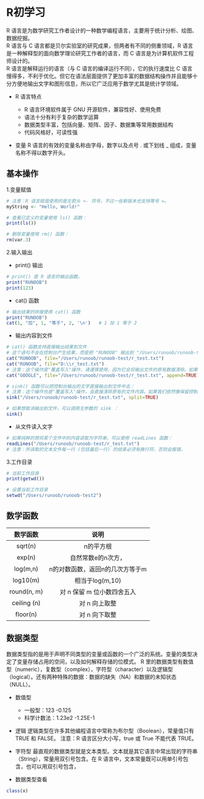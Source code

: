 # R初学习

R 语言是为数学研究工作者设计的一种数学编程语言，主要用于统计分析、绘图、数据挖掘。  
R 语言与 C 语言都是贝尔实验室的研究成果，但两者有不同的侧重领域，R 语言是一种解释型的面向数学理论研究工作者的语言，而 C 语言是为计算机软件工程师设计的。  
R 语言是解释运行的语言（与 C 语言的编译运行不同），它的执行速度比 C 语言慢得多，不利于优化。但它在语法层面提供了更加丰富的数据结构操作并且能够十分方便地输出文字和图形信息，所以它广泛应用于数学尤其是统计学领域。

+ R 语言特点
	+ R 语言环境软件属于 GNU 开源软件，兼容性好、使用免费
	+ 语法十分有利于复杂的数学运算
	+ 数据类型丰富，包括向量、矩阵、因子、数据集等常用数据结构
	+ 代码风格好，可读性强

+ 变量
R 语言的有效的变量名称由字母，数字以及点号 . 或下划线 _ 组成，变量名称不得以数字开头。

## 基本操作
1.变量赋值
```R
# 注意：R 语言赋值使用的是左箭头 <- 符号，不过一些新版本也支持等号 =。
myString <- "Hello, World!"

# 查看已定义的变量使用 ls() 函数：
print(ls())

# 删除变量使用 rm() 函数：
rm(var.3)
```

2.输入输出
+ print() 输出
```R
# print() 是 R 语言的输出函数。
print("RUNOOB")
print(123)
```

+ cat() 函数
```R
# 输出结果的拼接使用 cat() 函数
print("RUNOOB")
cat(1, "加", 1, "等于", 2, '\n') 	# 1 加 1 等于 2
```

+ 输出内容到文件
```R
# cat() 函数支持直接输出结果到文件
# 这个语句不会在控制台产生结果，而是把 "RUNOOB" 输出到 "/Users/runoob/runoob-test/r_test.txt" 文件中去。file 参数可以是绝对路径或相对路径，建议使用绝对路径，
cat("RUNOOB", file="/Users/runoob/runoob-test/r_test.txt")
cat("RUNOOB", file="D:\\r_test.txt")
# 注意：这个操作是"覆盖写入"操作，请谨慎使用，因为它会将输出文件的原有数据清除。如果想"追加写入"，请不要忘记设置 append 参数：
cat("GOOGLE", file="/Users/runoob/runoob-test/r_test.txt", append=TRUE)

# sink() 函数可以把控制台输出的文字直接输出到文件中去：
# 注意：这个操作也是"覆盖写入"操作，会直接清除原有的文件内容。如果我们依然像保留控制台的输出，可以设置 split 属性：
sink("/Users/runoob/runoob-test/r_test.txt", split=TRUE)

# 如果想取消输出到文件，可以调用无参数的 sink ：
sink()
```

+ 从文件读入文字
```R
# 如果纯粹的想将某个文件中的内容读取为字符串，可以使用 readLines 函数：
readLines("/Users/runoob/runoob-test/r_test.txt")
# 注意：所读取的文本文件每一行 (包括最后一行) 的结束必须有换行符，否则会报错。
```

3.工作目录
```R
# 当前工作目录
print(getwd())

# 设置当前工作目录
setwd("/Users/runoob/runoob-test2")
```

## 数学函数
数学函数 |	说明
:--: | :--:
sqrt(n)	 |	n的平方根
exp(n)	 |	自然常数e的n次方，
log(m,n) |	n的对数函数，返回n的几次方等于m
log10(m) |	相当于log(m,10)
round(n, m) |	对 n 保留 m 位小数四舍五入
ceiling	(n) |	对 n 向上取整
floor(n) |	对 n 向下取整


## 数据类型
数据类型指的是用于声明不同类型的变量或函数的一个广泛的系统。变量的类型决定了变量存储占用的空间，以及如何解释存储的位模式。
R 里的数据类型有数值型（numeric），复数型（complex），字符型（character）以及逻辑型（logical）。还有两种特殊的数据：数据的缺失（NA）和数据的未知状态（NULL）。
+ 数值型
	+ 一般型：123 -0.125
	+ 科学计数法：1.23e2 -1.25E-1
+ 逻辑
逻辑类型在许多其他编程语言中常称为布尔型（Boolean），常量值只有 TRUE 和 FALSE。
注意：R 语言区分大小写，true 或 True 不能代表 TRUE。

+ 字符型
最直观的数据类型就是文本类型。文本就是其它语言中常出现的字符串（String），常量用双引号包含。在 R 语言中，文本常量既可以用单引号包含，也可以用双引号包含，

+ 数据类型查看
```R
class(x)
```















